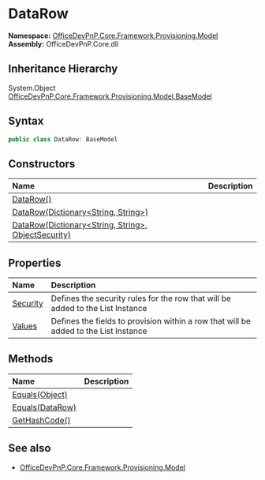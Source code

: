 # DataRow
**Namespace:** [OfficeDevPnP.Core.Framework.Provisioning.Model](OfficeDevPnP.Core.Framework.Provisioning.Model.md)  
**Assembly:** OfficeDevPnP.Core.dll  
## Inheritance Hierarchy
System.Object  
    [OfficeDevPnP.Core.Framework.Provisioning.Model.BaseModel](OfficeDevPnP.Core.Framework.Provisioning.Model.BaseModel.md)
## Syntax
```C#
public class DataRow: BaseModel
```
## Constructors
|**Name**|**Description**|
|:-----|:-----|
| [DataRow()](OfficeDevPnP.Core.Framework.Provisioning.Model.DataRow.ctor1.md) | 
| [DataRow(Dictionary<String, String>)](OfficeDevPnP.Core.Framework.Provisioning.Model.DataRow.ctor2.md) | 
| [DataRow(Dictionary<String, String>, ObjectSecurity)](OfficeDevPnP.Core.Framework.Provisioning.Model.DataRow.ctor3.md) | 
## Properties
|**Name**|**Description**|
|:-----|:-----|
| [Security](OfficeDevPnP.Core.Framework.Provisioning.Model.DataRow.Security.md) | Defines the security rules for the row that will be added to the List Instance
| [Values](OfficeDevPnP.Core.Framework.Provisioning.Model.DataRow.Values.md) | Defines the fields to provision within a row that will be added to the List Instance
## Methods
|**Name**|**Description**|
|:-----|:-----|
| [Equals(Object)](OfficeDevPnP.Core.Framework.Provisioning.Model.DataRow.3520ddbb.md) | 
| [Equals(DataRow)](OfficeDevPnP.Core.Framework.Provisioning.Model.DataRow.26d55d27.md) | 
| [GetHashCode()](OfficeDevPnP.Core.Framework.Provisioning.Model.DataRow.1c6872bd.md) | 
## See also
- [OfficeDevPnP.Core.Framework.Provisioning.Model](OfficeDevPnP.Core.Framework.Provisioning.Model.md)
